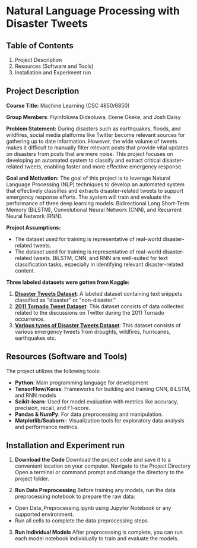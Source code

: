 # Natural Language Processing with Disaster Tweets

## Table of Contents 
1. Project Description
2. Resources (Software and Tools)
3. Installation and Experiment run

## Project Description
**Course Title:** Machine Learning (CSC 4850/6850)

**Group Members**:
Fiyinfoluwa Dideoluwa, 
Ekene Okeke, and 
Josh Daisy 

**Problem Statement:**
During disasters such as earthquakes, floods, and wildfires, social media platforms like Twitter become relevant sources for gathering up to date information. However, the wide volume of tweets makes it difficult to manually filter relevant posts that provide vital updates on disasters from posts that are mere noise. This project focuses on developing an automated system to classify and extract critical disaster-related tweets, enabling faster and more effective emergency response. 

**Goal and Motivation:**
The goal of this project is to leverage Natural Language Processing (NLP) techniques to develop an automated system that effectively classifies and extracts disaster-related tweets to support emergency response efforts. The system will train and evaluate the performance of three deep learning models: Bidirectional Long Short-Term Memory (BiLSTM), Convolutional Neural Network (CNN), and Recurrent Neural Network (RNN). 

**Project Assumptions:**
- The dataset used for training is representative of real-world disaster-related tweets.
- The dataset used for training is representative of real-world disaster-related tweets. 
BiLSTM, CNN, and RNN are well-suited for text classification tasks, especially in identifying relevant disaster-related content.

**Three labeled datasets were gotten from Kaggle:**
1. [**Disaster Tweets Dataset**](https://www.kaggle.com/c/nlp-getting-started/data): A labeled dataset containing text snippets classified as "disaster" or "non-disaster."
2. [**2011 Tornado Tweet Dataset**](https://www.kaggle.com/datasets/sanjanabhute03/hackathon-disaste-tweet): This dataset consists of data collected related to the discussions on Twitter during the 2011 Tornado occurrence. 
3. [**Various types of Disaster Tweets Dataset**](https://www.kaggle.com/datasets/harshithvarma007/disaster-tweets): This dataset consists of various emergency tweets from droughts, wildfires, hurricanes, earthquakes etc.

## Resources (Software and Tools)
The project utilizes the following tools:
- **Python**: Main programming language for development 
- **TensorFlow/Keras**: Frameworks for building and training CNN, BiLSTM, and RNN models
- **Scikit-learn**: Used for model evaluation with metrics like accuracy, precision, recall, and F1-score.
- **Pandas & NumPy**: For data preprocessing and manipulation. 
- **Matplotlib/Seaborn:**: Visualization tools for exploratory data analysis and performance metrics. 


## Installation and Experiment run
1. **Download the Code**
Download the project code and save it to a convenient location on your computer.
Navigate to the Project Directory
Open a terminal or command prompt and change the directory to the project folder. 

2. **Run Data Preprocessing**
Before training any models, run the data preprocessing notebook to prepare the raw data:
- Open Data_Preprocessing.ipynb using Jupyter Notebook or any supported environment.
- Run all cells to complete the data preprocessing steps.

3. **Run Individual Models**
After preprocessing is complete, you can run each model notebook individually to train and evaluate the models.